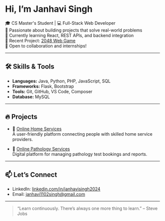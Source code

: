 # Hi, I’m Janhavi Singh

🎓 CS Master's Student | 💻 Full-Stack Web Developer  
🚀 Passionate about building projects that solve real-world problems  
🌱 Currently learning React, REST APIs, and backend integration  
📌 Recent Project: [2048 Web Game](https://github.com/janhaviss/2048_Game)  
🤝 Open to collaboration and internships!

---

## 🛠️ Skills & Tools

- **Languages:** Java, Python, PHP, JavaScript, SQL
- **Frameworks:** Flask, Bootstrap
- **Tools:** Git, GitHub, VS Code, Composer
- **Database:** MySQL

---

## 🔥 Projects

- 🏡 [Online Home Services](https://github.com/janhaviss/HomeServices)  
  A user-friendly platform connecting people with skilled home service providers.

- 🧪 [Online Pathology Services](https://github.com/your-other-repo)  
  Digital platform for managing pathology test bookings and reports.

---

## 📫 Let’s Connect

- LinkedIn: [linkedin.com/in/janhavisingh2024](http://www.linkedin.com/in/janhavisingh2024)
- Email: janhavi1102singh@gmail.com

---

> “Learn continuously. There’s always one more thing to learn.” – Steve Jobs

